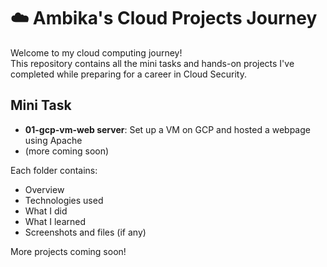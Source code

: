 # ☁️ Ambika's Cloud Projects Journey

Welcome to my cloud computing journey!  
This repository contains all the mini tasks and hands-on projects I've completed while preparing for a career in Cloud Security.

## Mini Task

- **01-gcp-vm-web server**: Set up a VM on GCP and hosted a webpage using Apache
- (more coming soon)

Each folder contains:
- Overview
- Technologies used
- What I did  
- What I learned  
- Screenshots and files (if any)

More projects coming soon!
